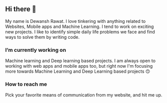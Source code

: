 ## Hi there 👋
My name is Dewansh Rawat. I love tinkering with anything related to Websites, Mobile apps and Machine Learning. I tend to work on exciting new projects. I like to identify simple daily life problems we face and find ways to solve them by writing code.

### I’m currently working on 
Machine learning and Deep learning based projects. I am always open to working with web apps and mobile apps too, but right now I'm focusing more towards Machine Learning and Deep Learning based projects 🙃

### How to reach me
Pick your favorite means of communication from my website, and hit me up.
